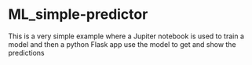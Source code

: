 # ML_simple-predictor
This is a very simple example where a Jupiter notebook is used to train a model and then a python Flask app use the model to get and show the predictions
